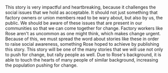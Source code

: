 This story is very impactful and heartbreaking, because it challenges the social issues that we hold as acceptable. It should not just something that factory owners or union members read to be wary about, but also by us, the public. We should be aware of these issues that are present in our communities so that we can come together for change. Factory workers like Rose aren't as uncommon as one might think, which makes change urgent. Because of this, we must spread the word about stories like these in order to raise social awareness, something Rose hoped to achieve by publishing this story. This story will be one of the many stories that we will use not only to push for change, but rally people as well. Due to Rose's background, it is able to touch the hearts of many people of similar background, increasing the population pushing for change.

